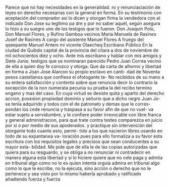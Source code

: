 Parece que no hay necesidades en la generalidad.
ro y renunciaciación de leyes en derecho necesarias con la general en
forma. En su testimonio con aceptación del comprador así lo dicen y
otorgan firma la vendedora con el indicado Don Jose su legítimo pa
dre y por no saber aquél, según asegura lo hizo a su suegro uno de los
testigos que lo fueron. Don Joaquín Polo, Don Manuel Flores, y Rufino
Gamboa vecinos
Maria Manuela de Rasines
Josef de Rasines
A cargo del asistente Manuel Flores
A fruego del qseepante Manuel
Antem mi vicente Olaecheq
Escribano Público
En la ciudad de Quibdo capital de la provincia del cítara a dos de
noviembre de mil ochocientos diez y ocho. Ante mis escribano y
hablar con mis amigos y Siete Junio.
testigos que se nominaran parecido Pedro Juan Correa vecino de ella a quien doy fe conozco y otorga: Que da carta de alhorno y libertad en forma a Joan Jose Alarcon su propio esclavo en canti- dad de Noventa pesos castellanos que confieso el ofotogante te-
No recibidos de su mano a su entera satisfacción y contento sobre que renuncia decir lo contrario la excepción de la non numerata pecunia su prueba la del recibo termino engano y mas del
caso. En cuya virtud se desiste quita y aparto del derecho accion, posesion propiedad dominio y señorío que a dicho negro Juan Jo- se tenía adquirido y todos con el de patronato y demas que le corres- pondan los cede renuncia y traspasa a su favor afin de que no vuel-
va estar sujeto a servidumbre, y le confiere poder irrevocable con libre franca y general administracion, para que trate contra testes comparezca en juicio por si o por medio de sus apoderados.
y practique sin intervención del otorgante todo cuanto esto, permi- tido a los que nacieron libres usando en todo de su expantanea va- loración pues para ello formaliza a su favor esta escritura con los requisitos legales y precisos que sean conducentes a su mayor esta-
bilidad. Me pide que de ella le de las copias autorizadas que quiera para su resguardo, y se obliga a no renunciar ni contradecir en manera alguna esta libertad y si lo hiciere quiere que no cele paga y admita en tribunal algo como no lo es quien intenta
orguía admira en tribunal algo como lo que le escribe, no la ejecuta, sino acción o derecho que no le pertenece y sea visto por lo mismo haberla aprobado y ratificado añadiendo fuerza y fuerza